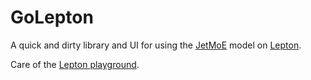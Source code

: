 # GoLepton

A quick and dirty library and UI for using the [JetMoE](https://research.myshell.ai/jetmoe) model on [Lepton](https://www.lepton.ai).

Care of the [Lepton playground](https://www.lepton.ai/playground/chat?model=jetmoe-8b-chat).
